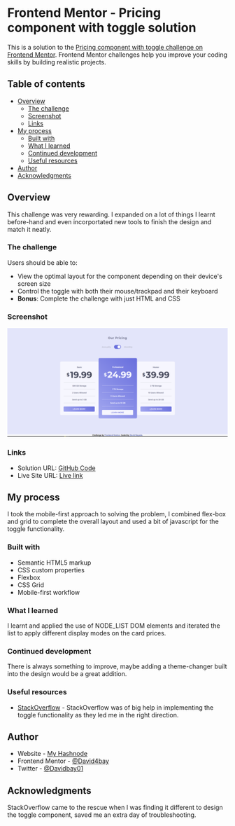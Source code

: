 # Frontend Mentor - Pricing component with toggle solution

This is a solution to the [Pricing component with toggle challenge on Frontend Mentor](https://www.frontendmentor.io/challenges/pricing-component-with-toggle-8vPwRMIC). Frontend Mentor challenges help you improve your coding skills by building realistic projects.

## Table of contents

- [Overview](#overview)
  - [The challenge](#the-challenge)
  - [Screenshot](#screenshot)
  - [Links](#links)
- [My process](#my-process)
  - [Built with](#built-with)
  - [What I learned](#what-i-learned)
  - [Continued development](#continued-development)
  - [Useful resources](#useful-resources)
- [Author](#author)
- [Acknowledgments](#acknowledgments)

## Overview

This challenge was very rewarding. I expanded on a lot of things I learnt before-hand and even incorportated new tools to finish the design and match it neatly.

### The challenge

Users should be able to:

- View the optimal layout for the component depending on their device's screen size
- Control the toggle with both their mouse/trackpad and their keyboard
- **Bonus**: Complete the challenge with just HTML and CSS

### Screenshot

![Screenshot](./Screenshot/Screenshot.PNG)

### Links

- Solution URL: [GitHub Code](https://your-solution-url.com)
- Live Site URL: [Live link](https://cute-dango-da6b15.netlify.app)

## My process

I took the mobile-first approach to solving the problem, I combined flex-box and grid to complete the overall layout and used a bit of javascript for the toggle functionality.

### Built with

- Semantic HTML5 markup
- CSS custom properties
- Flexbox
- CSS Grid
- Mobile-first workflow

### What I learned

I learnt and applied the use of NODE_LIST DOM elements and iterated the list to apply different display modes on the card prices.

### Continued development

There is always something to improve, maybe adding a theme-changer built into the design would be a great addition.

### Useful resources

- [StackOverflow](https://stackoverflow.com/questions/71243168/how-to-change-content-with-toggle-button-with-html-css-and-js) - StackOverflow was of big help in implementing the toggle functionality as they led me in the right direction.

## Author

- Website - [My Hashnode](https://davidbay.hashnode.dev)
- Frontend Mentor - [@David4bay](https://www.frontendmentor.io/profile/David4bay)
- Twitter - [@Davidbay01](https://www.twitter.com/Davidbay01)

## Acknowledgments

StackOverflow came to the rescue when I was finding it different to design the toggle component, saved me an extra day of troubleshooting.
